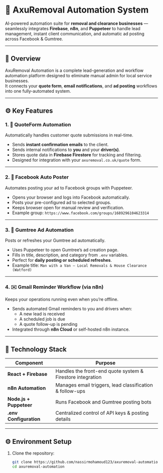  # 🚚 AxuRemoval Automation System

AI-powered automation suite for **removal and clearance businesses** — seamlessly integrates **Firebase**, **n8n**, and **Puppeteer** to handle lead management, instant client communication, and automatic ad posting across Facebook & Gumtree.

---

## 🌟 Overview

AxuRemoval Automation is a complete lead-generation and workflow automation platform designed to eliminate manual admin for local service businesses.  
It connects your **quote form**, **email notifications**, and **ad posting** workflows into one fully-automated system.

---

## ⚙️ Key Features

### 1. 🧾 QuoteForm Automation
Automatically handles customer quote submissions in real-time.

- Sends **instant confirmation emails** to the client.  
- Sends internal notifications to **you** and your **driver(s)**.  
- Stores quote data in **Firebase Firestore** for tracking and filtering.  
- Designed for integration with your `axuremoval.co.uk/quote` form.

---

### 2. 🤖 Facebook Auto Poster
Automates posting your ad to Facebook groups with Puppeteer.

- Opens your browser and logs into Facebook automatically.  
- Posts your pre-configured ad to selected groups.  
- Keeps browser open for manual review and verification.  
- Example group: `https://www.facebook.com/groups/1689296104623314`

---

### 3. 📢 Gumtree Ad Automation
Posts or refreshes your Gumtree ad automatically.

- Uses Puppeteer to open Gumtree’s ad creation page.  
- Fills in title, description, and category from `.env` variables.  
- Perfect for **daily posting or scheduled refreshes**.  
- Example title: `Man with a Van — Local Removals & House Clearance (Watford)`

---

### 4. ✉️ Gmail Reminder Workflow (via n8n)
Keeps your operations running even when you’re offline.

- Sends automated Gmail reminders to you and drivers when:  
  - A new lead is received  
  - A scheduled job is due  
  - A quote follow-up is pending  
- Integrated through **n8n Cloud** or self-hosted n8n instance.

---

## 🧠 Technology Stack

| Component | Purpose |
|------------|----------|
| **React + Firebase** | Handles the front-end quote system & Firestore integration |
| **n8n Automation** | Manages email triggers, lead classification & follow-ups |
| **Node.js + Puppeteer** | Runs Facebook and Gumtree posting bots |
| **.env Configuration** | Centralized control of API keys & posting details |

---

## ⚙️ Environment Setup

1. Clone the repository:
   ```bash
   git clone https://github.com/nassirmohamoud123/axuremoval-automation.git
   cd axuremoval-automation
